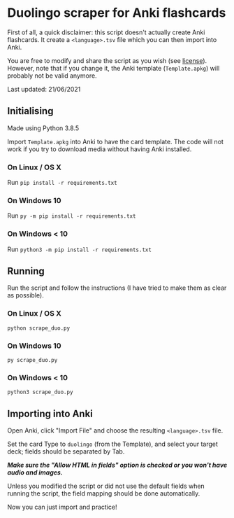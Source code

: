 # Duolingo scraper for Anki flashcards

First of all, a quick disclaimer: this script doesn't actually create Anki flashcards. It create a `<language>.tsv` file which you can then import into Anki. 

You are free to modify and share the script as you wish (see [license](https://github.com/rykerish/duolingo_scraper/blob/main/LICENSE)). However, note that if you change it, the Anki template (`Template.apkg`) will probably not be valid anymore.

Last updated: 21/06/2021

## Initialising

Made using Python 3.8.5

Import `Template.apkg` into Anki to have the card template. The code will not work if you try to download media without having Anki installed.

### On Linux / OS X

Run `pip install -r requirements.txt`

### On Windows 10

Run `py -m pip install -r requirements.txt`

### On Windows < 10

Run `python3 -m pip install -r requirements.txt`

## Running

Run the script and follow the instructions (I have tried to make them as clear as possible).

### On Linux / OS X

`python scrape_duo.py`

### On Windows 10

`py scrape_duo.py`

### On Windows < 10

`python3 scrape_duo.py`

## Importing into Anki

Open Anki, click "Import File" and choose the resulting `<language>.tsv` file. 

Set the card Type to `duolingo` (from the Template), and select your target deck; fields should be separated by Tab.

***Make sure the "Allow HTML in fields" option is checked or you won't have audio and images.***

Unless you modified the script or did not use the default fields when running the script, the field mapping should be done automatically.

Now you can just import and practice!
